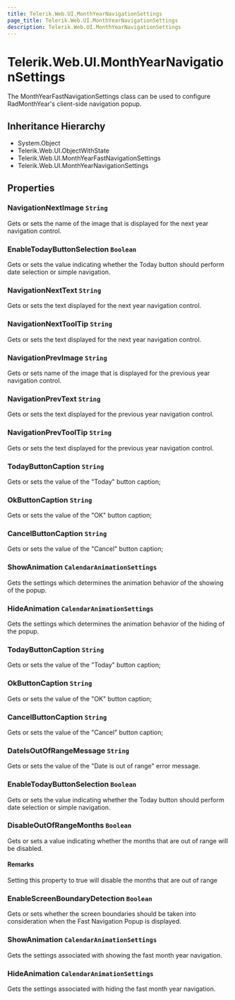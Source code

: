 ```yaml
---
title: Telerik.Web.UI.MonthYearNavigationSettings
page_title: Telerik.Web.UI.MonthYearNavigationSettings
description: Telerik.Web.UI.MonthYearNavigationSettings
---
```


# Telerik.Web.UI.MonthYearNavigationSettings

The MonthYearFastNavigationSettings class can be used to configure RadMonthYear's
            client-side navigation popup.

## Inheritance Hierarchy

* System.Object
* Telerik.Web.UI.ObjectWithState
* Telerik.Web.UI.MonthYearFastNavigationSettings
* Telerik.Web.UI.MonthYearNavigationSettings

## Properties

###  NavigationNextImage `String`

Gets or sets the name of the image that is displayed for the next year navigation control.

###  EnableTodayButtonSelection `Boolean`

Gets or sets the value indicating whether the Today button should perform date selection or simple navigation.

###  NavigationNextText `String`

Gets or sets the text displayed for the next year navigation control.

###  NavigationNextToolTip `String`

Gets or sets the text displayed for the next year navigation control.

###  NavigationPrevImage `String`

Gets or sets name of the image that is displayed for the previous year navigation control.

###  NavigationPrevText `String`

Gets or sets the text displayed for the previous year navigation control.

###  NavigationPrevToolTip `String`

Gets or sets the text displayed for the previous year navigation control.

###  TodayButtonCaption `String`

Gets or sets the value of the "Today" button caption;

###  OkButtonCaption `String`

Gets or sets the value of the "OK" button caption;

###  CancelButtonCaption `String`

Gets or sets the value of the "Cancel" button caption;

###  ShowAnimation `CalendarAnimationSettings`

Gets the  settings which determines
            the animation behavior of the showing of the popup.

###  HideAnimation `CalendarAnimationSettings`

Gets the  settings which determines
            the animation behavior of the hiding of the popup.

###  TodayButtonCaption `String`

Gets or sets the value of the "Today" button caption;

###  OkButtonCaption `String`

Gets or sets the value of the "OK" button caption;

###  CancelButtonCaption `String`

Gets or sets the value of the "Cancel" button caption;

###  DateIsOutOfRangeMessage `String`

Gets or sets the value of the "Date is out of range" error message.

###  EnableTodayButtonSelection `Boolean`

Gets or sets the value indicating whether the Today button should perform date selection or simple navigation.

###  DisableOutOfRangeMonths `Boolean`

Gets or sets a value indicating whether the months that are out of range will be disabled.

#### Remarks
Setting this property to true will disable the months that are out of range

###  EnableScreenBoundaryDetection `Boolean`

Gets or sets whether the screen boundaries should be taken into consideration
            when the Fast Navigation Popup is displayed.

###  ShowAnimation `CalendarAnimationSettings`

Gets the settings associated with showing the  fast month year navigation.

###  HideAnimation `CalendarAnimationSettings`

Gets the settings associated with hiding the  fast month year navigation.

